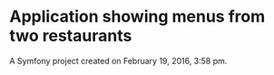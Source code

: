 Application showing menus from two restaurants
===========

A Symfony project created on February 19, 2016, 3:58 pm.
